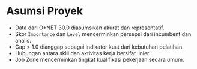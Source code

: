 # Asumsi Proyek

- Data dari O*NET 30.0 diasumsikan akurat dan representatif.
- Skor `Importance` dan `Level` mencerminkan persepsi dari incumbent dan analis.
- Gap > 1.0 dianggap sebagai indikator kuat dari kebutuhan pelatihan.
- Hubungan antara skill dan aktivitas kerja bersifat linier.
- Job Zone mencerminkan tingkat kualifikasi pekerjaan secara umum.